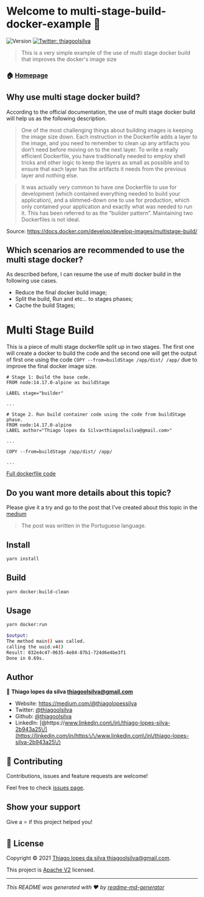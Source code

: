 # Welcome to multi-stage-build-docker-example 👋
![Version](https://img.shields.io/badge/version-1.0.0-blue.svg?cacheSeconds=2592000)
[![Twitter: thiagoolsilva](https://img.shields.io/twitter/follow/thiagoolsilva.svg?style=social)](https://twitter.com/thiagoolsilva)

> This is a very simple example of the use of multi stage docker build that improves the docker's image size

### 🏠 [Homepage](https://github.com/thiagoolsilva/multi-stage-build-docker-example)


## Why use multi stage docker build?
According to the official documentation, the use of multi stage docker build will help us as the following description.

> One of the most challenging things about building images is keeping the image size down. Each instruction in the Dockerfile adds a layer to the image, and you need to remember to clean up any artifacts you don’t need before moving on to the next layer. To write a really efficient Dockerfile, you have traditionally needed to employ shell tricks and other logic to keep the layers as small as possible and to ensure that each layer has the artifacts it needs from the previous layer and nothing else.

> It was actually very common to have one Dockerfile to use for development (which contained everything needed to build your application), and a slimmed-down one to use for production, which only contained your application and exactly what was needed to run it. This has been referred to as the “builder pattern”. Maintaining two Dockerfiles is not ideal.

Source: https://docs.docker.com/develop/develop-images/multistage-build/


## Which scenarios are recommended to use the multi stage docker?

As described before, I can resume the use of multi docker build in the following use cases.

* Reduce the final docker build image;
* Split the build, Run and etc... to stages phases;
* Cache the build Stages;

# Multi Stage Build

This is a piece of multi stage dockerfile split up in two stages. The first one will create a docker to build the code and the second one will get the output of first one 
using the code `COPY --from=buildStage /app/dist/ /app/` due to improve the final docker image size. 

```
# Stage 1: Build the base code. 
FROM node:14.17.0-alpine as buildStage

LABEL stage="builder"

...

# Stage 2. Run build container code using the code from buildStage phase.
FROM node:14.17.0-alpine
LABEL author="Thiago lopes da Silva<thiagoolsilva@gmail.com>"

...

COPY --from=buildStage /app/dist/ /app/

...
```
[Full dockerfile code](script/docker/dockerfile)


## Do you want more details about this topic?

Please give it a try and go to the post that I've created about this topic in the [medium](https://thiagolopessilva.medium.com/)

> The post was written in the Portuguese language.

## Install

```sh
yarn install
```

## Build

```sh
yarn docker:build-clean
```

## Usage
```sh
yarn docker:run

$output:
The method main() was called.
calling the uuid.v4()
Result: 032e4c47-0635-4e84-87b1-724d6e4be3f1
Done in 0.69s.
```



## Author

👤 **Thiago lopes da silva <thiagoolsilva@gmail.com>**

* Website: https://medium.com/@thiagolopessilva
* Twitter: [@thiagoolsilva](https://twitter.com/thiagoolsilva)
* Github: [@thiagoolsilva](https://github.com/thiagoolsilva)
* LinkedIn: [@https:\/\/www.linkedin.com\/in\/thiago-lopes-silva-2b943a25\/](https://linkedin.com/in/https:\/\/www.linkedin.com\/in\/thiago-lopes-silva-2b943a25\/)

## 🤝 Contributing

Contributions, issues and feature requests are welcome!

Feel free to check [issues page](https://github.com/thiagoolsilva/multi-stage-build-docker-example/issues). 

## Show your support

Give a ⭐️ if this project helped you!


## 📝 License

Copyright © 2021 [Thiago lopes da silva <thiagoolsilva@gmail.com>](https://github.com/thiagoolsilva).

This project is [Apache V2](https://github.com/thiagoolsilva/multi-stage-build-docker-example/blob/main/LICENSE) licensed.

***
_This README was generated with ❤️ by [readme-md-generator](https://github.com/kefranabg/readme-md-generator)_